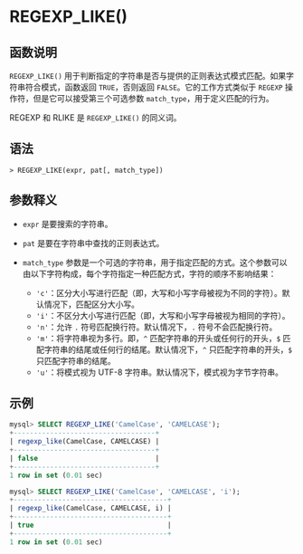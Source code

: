 # **REGEXP_LIKE()**

## **函数说明**

`REGEXP_LIKE()` 用于判断指定的字符串是否与提供的正则表达式模式匹配。如果字符串符合模式，函数返回 `TRUE`，否则返回 `FALSE`。它的工作方式类似于 `REGEXP` 操作符，但是它可以接受第三个可选参数 `match_type`，用于定义匹配的行为。

REGEXP 和 RLIKE 是 `REGEXP_LIKE()` 的同义词。

## **语法**

```
> REGEXP_LIKE(expr, pat[, match_type])
```

## 参数释义

- `expr` 是要搜索的字符串。

- `pat` 是要在字符串中查找的正则表达式。

- `match_type` 参数是一个可选的字符串，用于指定匹配的方式。这个参数可以由以下字符构成，每个字符指定一种匹配方式，字符的顺序不影响结果：

  - `'c'`：区分大小写进行匹配（即，大写和小写字母被视为不同的字符）。默认情况下，匹配区分大小写。
  - `'i'`：不区分大小写进行匹配（即，大写和小写字母被视为相同的字符）。
  - `'n'`：允许 `.` 符号匹配换行符。默认情况下，`.` 符号不会匹配换行符。
  - `'m'`：将字符串视为多行。即，`^` 匹配字符串的开头或任何行的开头，`$` 匹配字符串的结尾或任何行的结尾。默认情况下，`^` 只匹配字符串的开头，`$` 只匹配字符串的结尾。
  - `'u'`：将模式视为 UTF-8 字符串。默认情况下，模式视为字节字符串。

## **示例**

```SQL
mysql> SELECT REGEXP_LIKE('CamelCase', 'CAMELCASE');
+-----------------------------------+
| regexp_like(CamelCase, CAMELCASE) |
+-----------------------------------+
| false                             |
+-----------------------------------+
1 row in set (0.01 sec)

mysql> SELECT REGEXP_LIKE('CamelCase', 'CAMELCASE', 'i');
+--------------------------------------+
| regexp_like(CamelCase, CAMELCASE, i) |
+--------------------------------------+
| true                                 |
+--------------------------------------+
1 row in set (0.01 sec)
```
